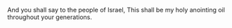 And you shall say to the people of Israel, This shall be my holy anointing oil throughout your generations.
